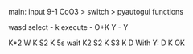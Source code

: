 
main: input 9-1 CoO3 > switch > pyautogui functions

wasd
select - k
execute - O+K
Y - Y

K*2 
W
K
S2
K 5s wait
K2
S2
K
S3
K
D
With Y: D
K
OK